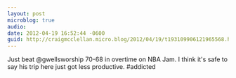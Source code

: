 ```yaml
---
layout: post
microblog: true
audio: 
date: 2012-04-19 16:52:44 -0600
guid: http://craigmcclellan.micro.blog/2012/04/19/t193109906121965568.html
---
```

Just beat @gwellsworship 70-68 in overtime on NBA Jam. I think it's safe to say his trip here just got less productive. #addicted
